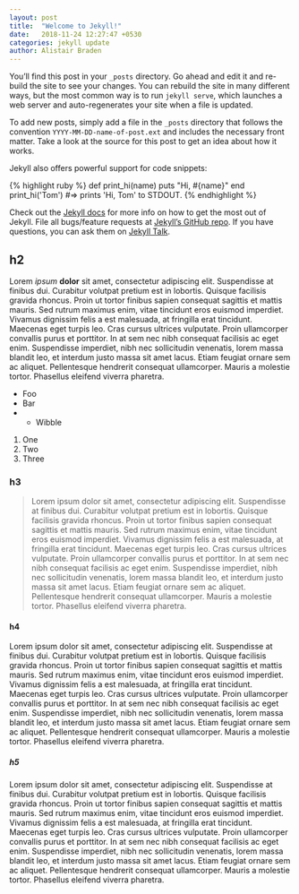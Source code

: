 ```yaml
---
layout: post
title:  "Welcome to Jekyll!"
date:   2018-11-24 12:27:47 +0530
categories: jekyll update
author: Alistair Braden
---
```


You’ll find this post in your `_posts` directory. Go ahead and edit it and re-build the site to see your changes. You can rebuild the site in many different ways, but the most common way is to run `jekyll serve`, which launches a web server and auto-regenerates your site when a file is updated.

To add new posts, simply add a file in the `_posts` directory that follows the convention `YYYY-MM-DD-name-of-post.ext` and includes the necessary front matter. Take a look at the source for this post to get an idea about how it works.

Jekyll also offers powerful support for code snippets:

{% highlight ruby %}
def print_hi(name)
  puts "Hi, #{name}"
end
print_hi('Tom')
#=> prints 'Hi, Tom' to STDOUT.
{% endhighlight %}

Check out the [Jekyll docs][jekyll-docs] for more info on how to get the most out of Jekyll. File all bugs/feature requests at [Jekyll’s GitHub repo][jekyll-gh]. If you have questions, you can ask them on [Jekyll Talk][jekyll-talk].

## h2

Lorem _ipsum_ **dolor** sit amet, consectetur adipiscing elit. Suspendisse at finibus dui. Curabitur volutpat pretium est in lobortis. Quisque facilisis gravida rhoncus. Proin ut tortor finibus sapien consequat sagittis et mattis mauris. Sed rutrum maximus enim, vitae tincidunt eros euismod imperdiet. Vivamus dignissim felis a est malesuada, at fringilla erat tincidunt. Maecenas eget turpis leo. Cras cursus ultrices vulputate. Proin ullamcorper convallis purus et porttitor. In at sem nec nibh consequat facilisis ac eget enim. Suspendisse imperdiet, nibh nec sollicitudin venenatis, lorem massa blandit leo, et interdum justo massa sit amet lacus. Etiam feugiat ornare sem ac aliquet. Pellentesque hendrerit consequat ullamcorper. Mauris a molestie tortor. Phasellus eleifend viverra pharetra.

* Foo
* Bar
* * Wibble

1. One 
2. Two
3. Three

### h3

>Lorem ipsum dolor sit amet, consectetur adipiscing elit. Suspendisse at finibus dui. Curabitur volutpat pretium est in lobortis. Quisque facilisis gravida rhoncus. Proin ut tortor finibus sapien consequat sagittis et mattis mauris. Sed rutrum maximus enim, vitae tincidunt eros euismod imperdiet. Vivamus dignissim felis a est malesuada, at fringilla erat tincidunt. Maecenas eget turpis leo. Cras cursus ultrices vulputate. Proin ullamcorper convallis purus et porttitor. In at sem nec nibh consequat facilisis ac eget enim. Suspendisse imperdiet, nibh nec sollicitudin venenatis, lorem massa blandit leo, et interdum justo massa sit amet lacus. Etiam feugiat ornare sem ac aliquet. Pellentesque hendrerit consequat ullamcorper. Mauris a molestie tortor. Phasellus eleifend viverra pharetra.

#### h4

Lorem ipsum dolor sit amet, consectetur adipiscing elit. Suspendisse at finibus dui. Curabitur volutpat pretium est in lobortis. Quisque facilisis gravida rhoncus. Proin ut tortor finibus sapien consequat sagittis et mattis mauris. Sed rutrum maximus enim, vitae tincidunt eros euismod imperdiet. Vivamus dignissim felis a est malesuada, at fringilla erat tincidunt. Maecenas eget turpis leo. Cras cursus ultrices vulputate. Proin ullamcorper convallis purus et porttitor. In at sem nec nibh consequat facilisis ac eget enim. Suspendisse imperdiet, nibh nec sollicitudin venenatis, lorem massa blandit leo, et interdum justo massa sit amet lacus. Etiam feugiat ornare sem ac aliquet. Pellentesque hendrerit consequat ullamcorper. Mauris a molestie tortor. Phasellus eleifend viverra pharetra.

##### h5

Lorem ipsum dolor sit amet, consectetur adipiscing elit. Suspendisse at finibus dui. Curabitur volutpat pretium est in lobortis. Quisque facilisis gravida rhoncus. Proin ut tortor finibus sapien consequat sagittis et mattis mauris. Sed rutrum maximus enim, vitae tincidunt eros euismod imperdiet. Vivamus dignissim felis a est malesuada, at fringilla erat tincidunt. Maecenas eget turpis leo. Cras cursus ultrices vulputate. Proin ullamcorper convallis purus et porttitor. In at sem nec nibh consequat facilisis ac eget enim. Suspendisse imperdiet, nibh nec sollicitudin venenatis, lorem massa blandit leo, et interdum justo massa sit amet lacus. Etiam feugiat ornare sem ac aliquet. Pellentesque hendrerit consequat ullamcorper. Mauris a molestie tortor. Phasellus eleifend viverra pharetra.

[jekyll-docs]: https://jekyllrb.com/docs/home
[jekyll-gh]:   https://github.com/jekyll/jekyll
[jekyll-talk]: https://talk.jekyllrb.com/
